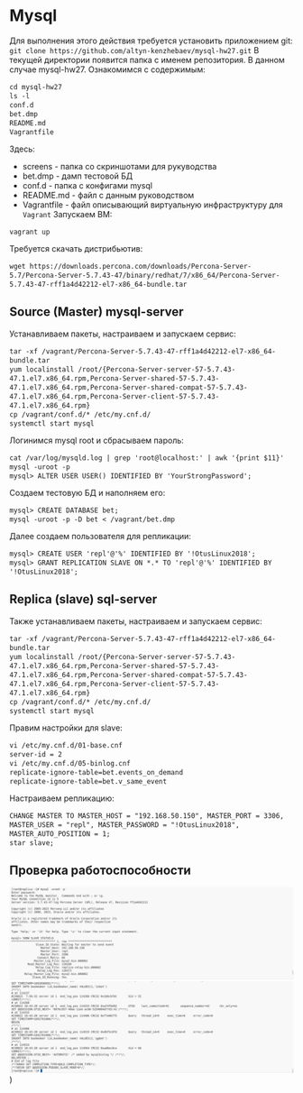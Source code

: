# Mysql
Для выполнения этого действия требуется установить приложением git:
`git clone https://github.com/altyn-kenzhebaev/mysql-hw27.git`
В текущей директории появится папка с именем репозитория. В данном случае mysql-hw27. Ознакомимся с содержимым:
```
cd mysql-hw27
ls -l
conf.d
bet.dmp
README.md
Vagrantfile
```
Здесь:
- screens - папка со скриншотами для рукуводства
- bet.dmp - дамп тестовой БД
- conf.d - папка с конфигами mysql
- README.md - файл с данным руководством
- Vagrantfile - файл описывающий виртуальную инфраструктуру для `Vagrant`
Запускаем ВМ:
```
vagrant up
```
Требуется скачать дистрибьютив:
```
wget https://downloads.percona.com/downloads/Percona-Server-5.7/Percona-Server-5.7.43-47/binary/redhat/7/x86_64/Percona-Server-5.7.43-47-rff1a4d42212-el7-x86_64-bundle.tar
```
## Source (Master) mysql-server 
Устанавливаем пакеты, настраиваем и запускаем сервис:
```
tar -xf /vagrant/Percona-Server-5.7.43-47-rff1a4d42212-el7-x86_64-bundle.tar 
yum localinstall /root/{Percona-Server-server-57-5.7.43-47.1.el7.x86_64.rpm,Percona-Server-shared-57-5.7.43-47.1.el7.x86_64.rpm,Percona-Server-shared-compat-57-5.7.43-47.1.el7.x86_64.rpm,Percona-Server-client-57-5.7.43-47.1.el7.x86_64.rpm}
cp /vagrant/conf.d/* /etc/my.cnf.d/
systemctl start mysql
```
Логинимся mysql root и сбрасываем пароль:
```
cat /var/log/mysqld.log | grep 'root@localhost:' | awk '{print $11}'
mysql -uroot -p
mysql> ALTER USER USER() IDENTIFIED BY 'YourStrongPassword';
```
Создаем тестовую БД и наполняем его:
```
mysql> CREATE DATABASE bet;
mysql -uroot -p -D bet < /vagrant/bet.dmp
```
Далее создаем пользователя для репликации:
```
mysql> CREATE USER 'repl'@'%' IDENTIFIED BY '!OtusLinux2018';
mysql> GRANT REPLICATION SLAVE ON *.* TO 'repl'@'%' IDENTIFIED BY '!OtusLinux2018';
```
##  Replica (slave) sql-server
Также устанавливаем пакеты, настраиваем и запускаем сервис:
```
tar -xf /vagrant/Percona-Server-5.7.43-47-rff1a4d42212-el7-x86_64-bundle.tar 
yum localinstall /root/{Percona-Server-server-57-5.7.43-47.1.el7.x86_64.rpm,Percona-Server-shared-57-5.7.43-47.1.el7.x86_64.rpm,Percona-Server-shared-compat-57-5.7.43-47.1.el7.x86_64.rpm,Percona-Server-client-57-5.7.43-47.1.el7.x86_64.rpm}
cp /vagrant/conf.d/* /etc/my.cnf.d/
systemctl start mysql
```
Правим настройки для slave:
```
vi /etc/my.cnf.d/01-base.cnf
server-id = 2
vi /etc/my.cnf.d/05-binlog.cnf
replicate-ignore-table=bet.events_on_demand
replicate-ignore-table=bet.v_same_event
```
Настраиваем репликацию:
```
CHANGE MASTER TO MASTER_HOST = "192.168.50.150", MASTER_PORT = 3306, MASTER_USER = "repl", MASTER_PASSWORD = "!OtusLinux2018", MASTER_AUTO_POSITION = 1;
star slave;
```
## Проверка работоспособности
![image desc](./screens/replica_status.png)
![image desc](./screens/test_string.png))
